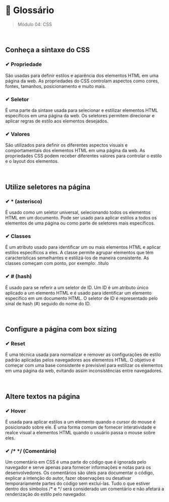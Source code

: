 # 📌 Glossário
> Módulo 04: CSS

<br>

## Conheça a sintaxe do CSS
### ✔ Propriedade
São usadas para definir estilos e aparência dos elementos HTML em uma página da web. As propriedades do CSS controlam aspectos como cores, fontes, tamanhos, posicionamento e muito mais.

### ✔ Seletor 
É uma parte da sintaxe usada para selecionar e estilizar elementos HTML específicos em uma página da web. Os seletores permitem direcionar e aplicar regras de estilo aos elementos desejados.

### ✔ Valores 
São utilizados para definir os diferentes aspectos visuais e comportamentais dos elementos HTML em uma página da web. As propriedades CSS podem receber diferentes valores para controlar o estilo e o layout dos elementos.

<br>

## Utilize seletores na página
### ✔ * (asterisco)
É usado como um seletor universal, selecionando todos os elementos HTML em um documento. Pode ser usado para aplicar estilos a todos os elementos de uma página ou como parte de seletores mais específicos.

### ✔ Classes
É um atributo usado para identificar um ou mais elementos HTML e aplicar estilos específicos a eles. A classe permite agrupar elementos que têm características semelhantes e estilizá-los de maneira consistente. As classes começam com ponto, por exemplo: .titulo

### ✔ # (hash)
É usado para se referir a um seletor de ID. Um ID é um atributo único aplicado a um elemento HTML e é usado para identificar um elemento específico em um documento HTML. O seletor de ID é representado pelo sinal de hash (#) seguido do nome do ID.

<br>

## Configure a página com box sizing
### ✔ Reset
É uma técnica usada para normalizar e remover as configurações de estilo padrão aplicadas pelos navegadores aos elementos HTML. O objetivo é começar com uma base consistente e previsível para estilizar os elementos em uma página da web, evitando assim inconsistências entre navegadores.  


<br>

## Altere textos na página
### ✔ Hover
É usada para aplicar estilos a um elemento quando o cursor do mouse é posicionado sobre ele. É uma forma comum de fornecer interatividade e realce visual a elementos HTML quando o usuário passa o mouse sobre eles. 

### ✔ /* */  (Comentário)
Um comentário em CSS é uma parte do código que é ignorada pelo navegador e serve apenas para fornecer informações e notas para os desenvolvedores. Os comentários são úteis para documentar o código, explicar a intenção do autor, fazer observações ou desativar temporariamente partes do código sem excluí-las. Tudo o que estiver dentro dos símbolos /* e */ será considerado um comentário e não afetará a renderização do estilo pelo navegador.
